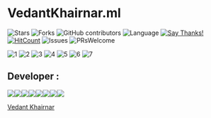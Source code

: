 # VedantKhairnar.ml

![Stars](https://img.shields.io/github/stars/VedantKhairnar/VedantKhairnar.github.io.svg?style=social)
![Forks](https://img.shields.io/github/forks/VedantKhairnar/VedantKhairnar.github.io.svg?style=social)
![GitHub contributors](https://img.shields.io/github/contributors/VedantKhairnar/VedantKhairnar.github.io.svg)
![Language](https://img.shields.io/github/languages/top/VedantKhairnar/VedantKhairnar.github.io.svg)
[![Say Thanks!](https://img.shields.io/badge/Say-Thanks!-yellow.svg)](https://vedantkhairnar.ml)
[![HitCount](http://hits.dwyl.io/VedantKhairnar/VedantKhairnar.github.io.svg)](http://hits.dwyl.io/VedantKhairnar/VedantKhairnar.github.io)
![Issues](https://img.shields.io/github/issues/VedantKhairnar/VedantKhairnar.github.io)
![PRsWelcome](https://img.shields.io/badge/PRs-welcome-informational)

![1](https://github.com/VedantKhairnar/VedantKhairnar.github.io/blob/master/images/readme/1.gif)
![2](https://github.com/VedantKhairnar/VedantKhairnar.github.io/blob/master/images/readme/2.png)
![3](https://github.com/VedantKhairnar/VedantKhairnar.github.io/blob/master/images/readme/3.png)
![4](https://github.com/VedantKhairnar/VedantKhairnar.github.io/blob/master/images/readme/4.png)
![5](https://github.com/VedantKhairnar/VedantKhairnar.github.io/blob/master/images/readme/5.png)
![6](https://github.com/VedantKhairnar/VedantKhairnar.github.io/blob/master/images/readme/6.png)
![7](https://github.com/VedantKhairnar/VedantKhairnar.github.io/blob/master/images/readme/7.png)

## Developer :

[![](https://sourcerer.io/fame/VedantKhairnar/VedantKhairnar/VedantKhairnar.github.io/images/0)](https://sourcerer.io/fame/VedantKhairnar/VedantKhairnar/VedantKhairnar.github.io/links/0)[![](https://sourcerer.io/fame/VedantKhairnar/VedantKhairnar/VedantKhairnar.github.io/images/1)](https://sourcerer.io/fame/VedantKhairnar/VedantKhairnar/VedantKhairnar.github.io/links/1)[![](https://sourcerer.io/fame/VedantKhairnar/VedantKhairnar/VedantKhairnar.github.io/images/2)](https://sourcerer.io/fame/VedantKhairnar/VedantKhairnar/VedantKhairnar.github.io/links/2)[![](https://sourcerer.io/fame/VedantKhairnar/VedantKhairnar/VedantKhairnar.github.io/images/3)](https://sourcerer.io/fame/VedantKhairnar/VedantKhairnar/VedantKhairnar.github.io/links/3)[![](https://sourcerer.io/fame/VedantKhairnar/VedantKhairnar/VedantKhairnar.github.io/images/4)](https://sourcerer.io/fame/VedantKhairnar/VedantKhairnar/VedantKhairnar.github.io/links/4)[![](https://sourcerer.io/fame/VedantKhairnar/VedantKhairnar/VedantKhairnar.github.io/images/5)](https://sourcerer.io/fame/VedantKhairnar/VedantKhairnar/VedantKhairnar.github.io/links/5)[![](https://sourcerer.io/fame/VedantKhairnar/VedantKhairnar/VedantKhairnar.github.io/images/6)](https://sourcerer.io/fame/VedantKhairnar/VedantKhairnar/VedantKhairnar.github.io/links/6)[![](https://sourcerer.io/fame/VedantKhairnar/VedantKhairnar/VedantKhairnar.github.io/images/7)](https://sourcerer.io/fame/VedantKhairnar/VedantKhairnar/VedantKhairnar.github.io/links/7)

[Vedant Khairnar](http://vedantkhairnar.ml/)